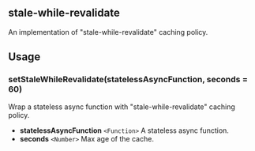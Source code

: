 ## stale-while-revalidate

An implementation of "stale-while-revalidate" caching policy.

## Usage

### setStaleWhileRevalidate(statelessAsyncFunction, seconds = 60)

Wrap a stateless async function with "stale-while-revalidate" caching policy.

* **statelessAsyncFunction** `<Function>` A stateless async function.
* **seconds** `<Number>` Max age of the cache.
